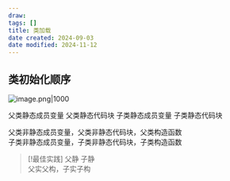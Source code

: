 ```yaml
---
draw:
tags: []
title: 类加载
date created: 2024-09-03
date modified: 2024-11-12
---
```


## 类初始化顺序

![image.png|1000](https://imagehosting4picgo.oss-cn-beijing.aliyuncs.com/imagehosting/fix-dir%2Fpicgo%2Fpicgo-clipboard-images%2F2024%2F09%2F10%2F18-01-54-cbb7669d9179f9bbde4e383a66e0d9c8-202409101801780-78c5cc.png)

父类静态成员变量 父类静态代码块 子类静态成员变量 子类静态代码块

父类非静态成员变量，父类非静态代码块，父类构造函数  
子类非静态成员变量，子类非静态代码块，子类构造函数

> [!最佳实践]
> 父静 子静  
> 父实父构，子实子构
